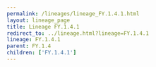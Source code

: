 ```yaml
---
permalink: /lineages/lineage_FY.1.4.1.html
layout: lineage_page
title: Lineage FY.1.4.1
redirect_to: ../lineage.html?lineage=FY.1.4.1
lineage: FY.1.4.1
parent: FY.1.4
children: ['FY.1.4.1']
---
```

